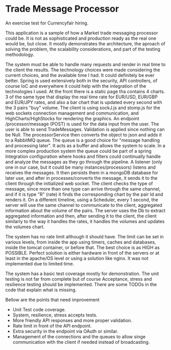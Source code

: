 Trade Message Processor
===============

An exercise test for Currencyfair hiring.

This application is a sample of how a Market trade messaging processor could be. It is not as sophisticated and production ready as the real one would be,
but close. It mostly demonstrates the architecture, the aproach of solving the problem, the scalability considerations, and part of the testing methodology.


The system must be able to handle many requests and render in real time to the client the results. The technology choices were made considering the current choices,
and the available time I had. It could definitely be ever better.
 Spring is used extensively both in the security, API controllers, of course IoC and everywhere it could help with the integration of the technologies I used.
At the front there is a static page tha contains 4 charts. 3 of the same type that display the real time rate for EUR/USD, EUR/GBP and EUR/JPY rates, and also
a bar chart that is updated every second with the 3 pairs "buy" volume. The client is using sockJ.js and stomp.js for the web sockets connection management and communication,
and HighCharts/HighStocks for rendering the graphics.
An endpoint /processor/message (POST) is used for the data input from the user. The user is able to send TradeMessages. Validation is applied since nothing can be Null.
The processorService then converts the object to json and adds it to a RabbitMQ queue. The queue is a good choice for "message handling and processing later".
It acts as a buffer and allows the system to scale. In a more complex production system the queue could be part of a spring Integration configuration where hooks and filters
could continually handle and analyze the messages as they go through the pipeline.
A listener (only one in our case, but it could be many instances/processors) listens and receives the messages. It then persists them in a mongoDB database for later use,
and after in processes/converts the message, it sends it to the client through the initialized web socket. The client checks the type of message, since more than one type
can arrive through the same channel, and if it is type "R" (rate) it finds the corresponding chart by the pair Id and renders it.
 On a different timeline, using a Scheduler, every 1 second, the server will use the same channel to communicate to the client, aggregated information about the volume of the
 pairs. The server uses the Db to extract aggregated information and then, after sending it to the client, the client similarly to the way it handles the rates, it handles the
 volumes and updates the volumes chart.

 The system has no rate limit although it should have. The limit can be set in various levels, from inside the app using timers, caches and databases, inside the tomcat container, or before that.
 The best choice is as HIGH as POSSIBLE. Perfect solution is either hardware in front of the servers or at least in the apache/OS level or using a solution like nginx.
 It was not implemented due to limited time.

 The system has a basic test coverage mostly for demonstration. The unit testing is not far from complete but of course Acceptance, stress and resilience testing should be implemented.
 There are some TODOs in the code that explain what is missing.

 Bellow are the points that need improvement
 - Unit Test code coverage.
 - System, resilience, stress accepts tests.
 - More friendly API responses and more proper validation.
 - Rate limit in front of the API endpoint.
 - Extra security in the endpoint via OAuth or similar.
 - Management of the connections and the queues to allow singe communication with the client if needed instead of broadcasting.

